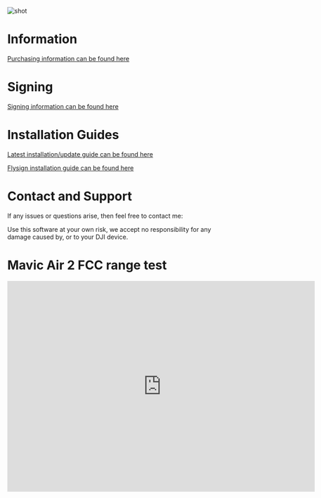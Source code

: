 ![shot](https://user-images.githubusercontent.com/2493592/115835276-0082c680-a40e-11eb-93b4-10c0ad6f0b6a.jpeg)


# Information

<a href="{{ link ./info.md}}" class="btn">Purchasing information can be found here</a>



# Signing

<a href="{{ link ./signing.md}}" class="btn">Signing information can be found here</a>


# Installation Guides

<a href="{{ link ./installation_unsigned.md}}" class="btn">Latest installation/update guide can be found here</a>

<a href="{{ link ./flysign.md}}" class="btn">Flysign installation guide can be found here</a>



# Contact and Support

If any issues or questions arise, then feel free to contact me:

<a href="{{ site.data.social-media.email.href }}{{ site.data.social-media.email.id }}"> <i class="fa {{ site.data.social-media.email.fa-icon }}" style="font-size: 50px;"></i></a>


Use this software at your own risk, we accept no responsibility for any damage caused by, or to your DJI device.

# Mavic Air 2 FCC range test

<div class="embed-container">
     <iframe width="700" height="480" src="https://www.youtube.com/embed/bDLAtuueoVU?rel=0" title="YouTube video player" frameborder="0" allow="accelerometer; autoplay; clipboard-write; encrypted-media; gyroscope; picture-in-picture" allowfullscreen></iframe>
</div>


